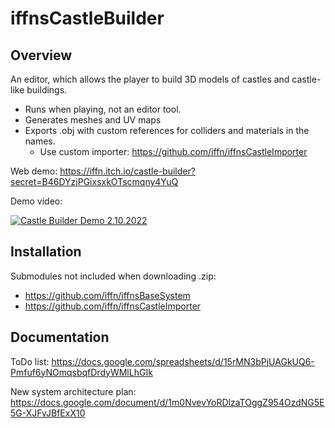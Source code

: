 # iffnsCastleBuilder
## Overview
An editor, which allows the player to build 3D models of castles and castle-like buildings.
- Runs when playing, not an editor tool.
- Generates meshes and UV maps
- Exports .obj with custom references for colliders and materials in the names.
  - Use custom importer: https://github.com/iffn/iffnsCastleImporter

Web demo: https://iffn.itch.io/castle-builder?secret=B46DYzjPGixsxkOTscmqny4YuQ

Demo video:

[![Castle Builder Demo 2.10.2022](https://img.youtube.com/vi/WIlV42kXjII/0.jpg)](https://www.youtube.com/watch?v=WIlV42kXjII)

## Installation
Submodules not included when downloading .zip:
- https://github.com/iffn/iffnsBaseSystem
- https://github.com/iffn/iffnsCastleImporter

## Documentation
ToDo list:
https://docs.google.com/spreadsheets/d/15rMN3bPjUAGkUQ6-Pmfuf6yNOmqsbqfDrdyWMlLhGIk

New system architecture plan:
https://docs.google.com/document/d/1m0NvevYoRDlzaTOggZ954OzdNG5E5G-XJFvJBfExX10
